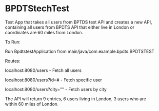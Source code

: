 # BPDTStechTest
Test App that takes all users from BPTDS test API and creates a new API, containing all users from BPDTS API that either live in London or coordinates are 60 miles from London.

To Run:

Run BpdtstestApplication from main/java/com.example.bpdts.BPDTSTEST

Routes:

localhost:8080/users - Fetch all users

localhost:8080/users?id=# - Fetch specific user

localhost:8080/users?city="" - Fetch users by city

The API will return 9 entries, 6 users living in London, 3 users who are within 60 miles of London.
